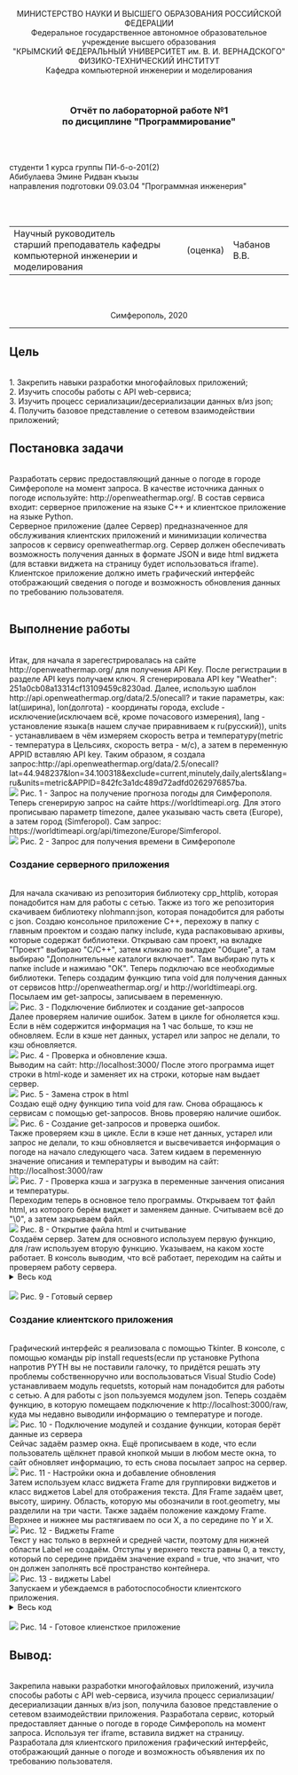 <p align="center">МИНИСТЕРСТВО НАУКИ  И ВЫСШЕГО ОБРАЗОВАНИЯ РОССИЙСКОЙ ФЕДЕРАЦИИ<br>
Федеральное государственное автономное образовательное учреждение высшего образования<br>
"КРЫМСКИЙ ФЕДЕРАЛЬНЫЙ УНИВЕРСИТЕТ им. В. И. ВЕРНАДСКОГО"<br>
ФИЗИКО-ТЕХНИЧЕСКИЙ ИНСТИТУТ<br>
Кафедра компьютерной инженерии и моделирования</p>
<br>
<h3 align="center">Отчёт по лабораторной работе №1<br> по дисциплине "Программирование"</h3>
<br><br>
<p>студенти 1 курса группы ПИ-б-о-201(2)<br>
Абибулаева Эмине Ридван къызы<br>
направления подготовки 09.03.04 "Программная инженерия"</p>
<br><br>
<table>
<tr><td>Научный руководитель<br> старший преподаватель кафедры<br> компьютерной инженерии и моделирования</td>
<td>(оценка)</td>
<td>Чабанов В.В.</td>
</tr>
</table>
<br><br>
<p align="center">Симферополь, 2020</p>
<hr>
<h2> Цель </h2>
<br>
1. Закрепить навыки разработки многофайловыx приложений;
<br>
2. Изучить способы работы с API web-сервиса;
<br>
3. Изучить процесс сериализации/десериализации данных в/из json;
<br>
4. Получить базовое представление о сетевом взаимодействии приложений;
<br>
<h2> Постановка задачи </h2>
<br>
Разработать сервис предоставляющий данные о погоде в городе Симферополе на момент запроса.  В качестве источника данных о погоде используйте: http://openweathermap.org/. В состав сервиса входит: серверное приложение на языке С++ и клиентское приложение на языке Python.
<br>
Серверное приложение (далее Сервер) предназначенное для обслуживания клиентских приложений и минимизации количества запросов к сервису openweathermap.org. Сервер должен обеспечивать возможность получения данных в формате JSON и виде html виджета (для вставки виджета на страницу будет использоваться iframe).
<br>
Клиентское приложение должно иметь графический интерфейс отображающий сведения о погоде и возможность обновления данных по требованию пользователя.
<br>
<br>
<h2> Выполнение работы </h2>
<br>
Итак, для начала я зарегестрировалась на сайте http://openweathermap.org/ для получения API Key. После регистрации в разделе API keys получаем ключ. 
Я сгенерировала API key "Weather": 251a0cb08a13314cf13109459c8230ad.
Далее, использую шаблон http://api.openweathermap.org/data/2.5/onecall? и такие параметры, как: lat(ширина), lon(долгота) - координаты города, exclude - исключение(исключаем всё, кроме почасового измерения), 
lang - установление языка(в нашем случае приравниваем к ru(русский)), units - устанавливаем в чём измеряем скорость ветра и температуру(metric - температура в Цельсиях, скорость ветра - м/с), 
а затем в переменную APPID вставляю API key. Таким образом, я создала запрос:http://api.openweathermap.org/data/2.5/onecall?lat=44.948237&lon=34.100318&exclude=current,minutely,daily,alerts&lang=ru&units=metric&APPID=842fc3a1dc489d72adfd0262976857ba.
<br>
<img src=./image/zap1.png>
Рис. 1 - Запрос на получение прогноза погоды для Симферополя.
<br>
Теперь сгенерирую запрос на сайте https://worldtimeapi.org. Для этого прописываю параметр timezone, далее указываю часть света (Europe), а затем город (Simferopol).
Сам запрос: https://worldtimeapi.org/api/timezone/Europe/Simferopol.
<br>
<img src=./image/zap2.png>
Рис. 2 - Запрос для получения времени в Симферополе
<br>
<h3> Создание серверного приложения </h3>
<br> 
Для начала скачиваю из репозитория библиотеку cpp_httplib, которая понадобится нам для работы с сетью. Также из того же репозитория скачиваем библиотеку nlohmann:json, которая понадобится для работы с json.
Создаю консольное приложение С++, перехожу в папку с главным проектом и создаю папку include, куда распаковываю архивы, которые содержат библиотеки. 
Открываю сам проект, на вкладке "Проект" выбираю "С/С++", затем кликаю по вкладке "Общие", а там выбираю "Дополнительные каталоги включает". Там выбираю путь к папке include и нажимаю "ОК".
Теперь подключаю все необходимые библиотеки. Теперь создадим функцию типа void для получения данных от сервисов  http://openweathermap.org/ и http://worldtimeapi.org. Посылаем им get-запросы, записываем в переменную.
<br>
<img src=./image/c1.png>
Рис. 3 - Подключение библиотек и создание get-запросов
<br>
Далее проверяем наличие ошибок. Затем в цикле for обноляется кэш. Если в нём содержится информация на 1 час больше, то кэш не обновляем. Если в кэше нет данных, устарел или запрос не делали, то кэш обновляется.
<br>
<img src=./image/c2.png>
Рис. 4 - Проверка и обновление кэша.
<br>
Выводим на сайт: http://localhost:3000/
После этого программа ищет строки в html-коде и заменяет их на строки, которые нам выдает сервер.
<br>
<img src=./image/c3.png>
Рис. 5 - Замена строк в html
<br>
Создаю ещё одну функцию типа void для raw. Снова обращаюсь к сервисам с помощью get-запросов. Вновь проверяю наличие ошибок. 
<br>
<img src=./image/c4.png> 
Рис. 6 - Создание get-запросов и проверка ошибок.
<br>
Также проверяем кэш в цикле. Если в кэше нет данных, устарел или запрос не делали, то кэш обновляется и высвечивается информация о погоде на начало следующего часа.
Затем кидаем в переменную значение описания и температуры и выводим на сайт: http://localhost:3000/raw
<br>
<img src=./image/c5.png>
Рис. 7 - Проверка кэша и загрузка в переменные занчения описания и температуры.
<br>
Переходим теперь в основное тело программы. Открываем тот файл html, из которого берём виджет и заменяем данные. Считываем всё до "\0", а затем закрываем файл.
<br>
<img src=./image/c6.png> 
Рис. 8 - Открытие файла html и считывание
<br> 
Создаём сервер. Затем для основного используем первую функцию, для /raw используем вторую функцию. Указываем, на каком хосте работает. В консоль выводим, что всё работает, переходим на сайты и проверяем работу сервера.
<br>
<details>
<summary>Весь код</summary>

```c++
#include <iostream>
#include <string>
#include <nlohmann/json.hpp>
#include <cpp_httplib/httplib.h>
#include <iomanip>
#include <fstream>

using namespace httplib;
using json = nlohmann::json;
using namespace std;
int go;
string cache;
string str;
int k = 0;
string timekod;
json json_cache;
json json_timekod;
json remember;
string temperatyra;
json j;
void gen_response(const Request& req, Response& response) {


	Client cli("http://worldtimeapi.org");
	auto res = cli.Get("/api/timezone/Europe/Simferopol");
	Client cli1("http://api.openweathermap.org");
	auto res1 = cli1.Get("/data/2.5/onecall?lat=44.948237&lon=34.100318&exclude=current,minutely,daily,alerts&lang=ru&units=metric&APPID=842fc3a1dc489d72adfd0262976857ba");
	if (!res) {
		response.set_content("Не могу получить текущее время", "text/plain");
		return;
	}
	if (!res1) {
		response.set_content("Не могу прочитать погоду", "text/plain");
		return;
	}
	if (cache.empty()) {
		cache = res1->body;
	}
	timekod = res->body;
	json_cache = json::parse(cache);
	json_timekod = json::parse(timekod);
	for (int i = 0; i < 48; i++) {

		if (json_cache["hourly"][i]["dt"] > json_timekod["unixtime"]) {
			k++;
			go = i;
			break;
		}
	}
	if (k == 0) {

		cache = res1->body;
	}
	string makemyShablon = str;
	string str2 = "{hourly[i].weather[0].description}";
	string str3 = "{hourly[i].weather[0].icon}";
	string str4 = "{hourly[i].temp}";
	temperatyra = to_string(int(json_cache["hourly"][go]["temp"].get<double>()));
	makemyShablon.replace(makemyShablon.find(str2), str2.length(), json_cache["hourly"][go]["weather"][0]["description"]);
	makemyShablon.replace(makemyShablon.find(str3), str3.length(), json_cache["hourly"][go]["weather"][0]["icon"]);
	makemyShablon.replace(makemyShablon.find(str4), str4.length(), temperatyra);
	makemyShablon.replace(makemyShablon.find(str4), str4.length(), temperatyra);
	response.set_content(makemyShablon, "text/html");
}




//ДЕЛАЮ /raw



void gen_response1(const Request& req, Response& response) {



	Client cli("http://worldtimeapi.org");
	auto res = cli.Get("/api/timezone/Europe/Simferopol");
	Client cli1("http://api.openweathermap.org");
	auto res1 = cli1.Get("/data/2.5/onecall?lat=44.948237&lon=34.100318&exclude=current,minutely,daily,alerts&lang=ru&units=metric&APPID=842fc3a1dc489d72adfd0262976857ba");
	if (!res) {
		response.set_content("Не могу получить текущее время", "text/plain");
		return;
	}
	if (!res1) {
		response.set_content("Не могу получить погоду", "text/plain");
		return;
	}
	if (cache.empty()) {
		cache = res1->body;
	}
	timekod = res->body;
	json_cache = json::parse(cache);
	json_timekod = json::parse(timekod);
	for (int i = 0; i < 48; i++) {

		if (json_cache["hourly"][i]["dt"] > json_timekod["unixtime"]) {
			k++;
			go = i;
			break;
		}
	}
	if (k == 0) {
		cache = res1->body;
	}
	j["description"] = json_cache["hourly"][go]["weather"][0]["description"];
	j["temp"] = json_cache["hourly"][go]["temp"];
	response.set_content(j.dump(), "text/json");
}



int main() {
	Server svr;
	ifstream file("Weather_now.html");
	getline(file, str, '\0');
	file.close();
	svr.Get("/", gen_response);
	cout << "Start server... OK\n";
	svr.Get("/raw", gen_response1);
	cout << "Start server... OK\n";
	svr.listen("localhost", 3000);
}
```
</details>
<br>
<img src=./image/s.png> 
Рис. 9 - Готовый сервер
<br> 
<h3> Создание клиентского приложения </h3>
<br>
Графический интерфейс я реализовала с помощью Tkinter. В консоле, с помощью команды pip install requests(если пр установке Pythona напротив PYTH вы не поставили галочку, то придётся решать эту проблемы собственноручно или воспользоваться Visual Studio Code) устанавливаем модуль requetsts, который нам понадобится для работы с сетью. А для работы с json пользуемся модулем json. 
Теперь создаём функцию, в которую помещаем подключение к http://localhost:3000/raw, куда мы недавно выводили информацию о температуре и погоде.
<br>
<img src=./image/py1.png> 
Рис. 10 - Подключение модулей и создание функции, которая берёт данные из сервера
<br>
Сейчас задаём размер окна. Ещё прописываем в коде, что если пользователь щёлкнет правой кнопкой мыши в любом месте окна, то сайт обновляет информацию, то есть снова посылает запрос на сервер. 
<br>
<img src=./image/py2.png> 
Рис. 11 - Настройки окна и добавление обновления
<br> 
Затем используем класс виджета Frame для группировки виджетов и класс виджетов Label для отображения текста. Для Frame задаём цвет, высоту, ширину. Область, которую мы обозначили в root.geometry, мы разделили на три части. Также задаём положение каждому Frame. Верхнее и нижнее мы растягиваем по оси X, а по середине по Y и X.
<br>
<img src=./image/py3.png> 
Рис. 12 - Виджеты Frame
<br> 
Текст у нас только в верхней и средней части, поэтому для нижней области Label не создаём.
Отступы у верхнего текста равны 0, а тексту, который по середине придаём значение expand = true, что значит, что он должен заполнять всё пространство контейнера. 
<br>
<img src=./image/py4.png> 
Рис. 13 - виджеты Label
<br> 
Запускаем и убеждаемся в работоспособности клиентского приложения.
<br>
<details>
<summary>Весь код</summary>

```python
from tkinter import *
import json
import requests

def site(event=None):
	try:
		upload = requests.get('http://localhost:3000/raw').content.decode("utf8")
		upload_date = json.loads(upload)

		up1.config(text=str(upload_date["description"]))
		main.config(text=str(round(upload_date["temp"])) + "°C")
	except requests.exceptions.ConnectionError:
		pass

root = Tk()
root.title("Погода")
root.pack_propagate(0)
root.bind("<Button-1>", site)
tex = "Симферополь"
root.geometry("200x250")

yellow = "#ffa343"
f = 100
h = 30

up_frame =    Frame(root, bg= yellow, width=f, height=h)
main_frame = Frame(root, bg="white",  width=f, height=h*3)
down_frame = Frame(root, bg=yellow, width=f, height=h)

up_frame.pack(side=TOP, fill=X)
main_frame.pack(expand=True, fill=BOTH)
down_frame.pack(side=BOTTOM, fill=X)

up = Label(up_frame, font=("Arial", 14), text= tex, bg=yellow)
main = Label(main_frame, font=("Calibri", 52), bg="white")
up1 = Label(up_frame, font=("Arial", 14), bg=yellow)


up.pack(pady=0)
main.pack(expand=True)
up1.pack(pady=0)


site()
root.mainloop()
```
</details>
<br>
<img src=./image/v.png> 
Рис. 14 - Готовое клиенсткое приложение
<br> 
<h2> Вывод: </h2>
<br>
Закрепила навыки разработки многофайловых приложений, изучила способы работы с API web-сервиса, изучила процесс сериализации/десериализации данных в/из json, получила базовое представление о сетевом взаимодействии приложения.
Разработала сервис, который предоставляет данные о погоде в городе Симферополь на момент запроса. Используя тег iframe, вставила виджет на страницу. Разработала для клиентского приложения графический интерфейс, отображающий данные о погоде и возможность объявления их по требованию пользователя.


